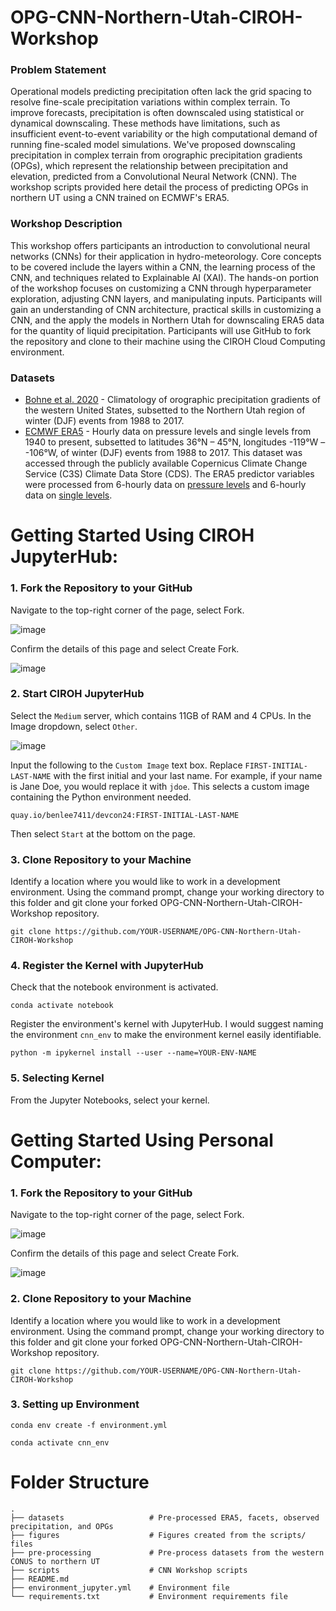 # OPG-CNN-Northern-Utah-CIROH-Workshop
### Problem Statement
Operational models predicting precipitation often lack the grid spacing to resolve fine-scale precipitation variations within complex terrain. To improve forecasts, precipitation is often downscaled using statistical or dynamical downscaling. These methods have limitations, such as insufficient event-to-event variability or the high computational demand of running fine-scaled model simulations. We've proposed downscaling precipitation in complex terrain from orographic precipitation gradients (OPGs), which represent the relationship between precipitation and elevation, predicted from a Convolutional Neural Network (CNN). The workshop scripts provided here detail the process of predicting OPGs in northern UT using a CNN trained on ECMWF's ERA5. 

### Workshop Description
This workshop offers participants an introduction to convolutional neural networks (CNNs) for their application in hydro-meteorology. Core concepts to be covered include the layers within a CNN, the learning process of the CNN, and techniques related to Explainable AI (XAI). The hands-on portion of the workshop focuses on customizing a CNN through hyperparameter exploration, adjusting CNN layers, and manipulating inputs. Participants will gain an understanding of CNN architecture, practical skills in customizing a CNN, and the apply the models in Northern Utah for downscaling ERA5 data for the quantity of liquid precipitation. Participants will use GitHub to fork the repository and clone to their machine using the CIROH Cloud Computing environment.

### Datasets
* [Bohne et al. 2020](https://doi.org/10.1175/JHM-D-19-0229.1) - Climatology of orographic precipitation gradients of the western United States, subsetted to the Northern Utah region of winter (DJF) events from 1988 to 2017.
* [ECMWF ERA5](https://doi.org/10.1002/qj.3803) - Hourly data on pressure levels and single levels from 1940 to present, subsetted to latitudes 36°N – 45°N, longitudes -119°W – -106°W, of winter (DJF) events from 1988 to 2017. This dataset was accessed through the publicly available Copernicus Climate Change Service (C3S) Climate Data Store (CDS). The ERA5 predictor variables were processed from 6-hourly data on [pressure levels](https://cds.climate.copernicus.eu/cdsapp#!/dataset/reanalysis-era5-pressure-levels?tab=overview) and 6-hourly data on [single levels](https://cds.climate.copernicus.eu/cdsapp#!/dataset/reanalysis-era5-single-levels?tab=form).


# Getting Started Using CIROH JupyterHub:
### 1. Fork the Repository to your GitHub

Navigate to the top-right corner of the page, select Fork.

![image](https://github.com/s-wolvin/OPG-CNN-Northern-Utah-CIROH-Workshop/assets/34422513/6b96d86e-1ebb-4652-b0f8-c37fb46da3ca)

Confirm the details of this page and select Create Fork.

![image](https://github.com/s-wolvin/OPG-CNN-Northern-Utah-CIROH-Workshop/assets/34422513/343220ce-ec44-40be-a712-f21eaa2dbccc)

### 2. Start CIROH JupyterHub
Select the `Medium` server, which contains 11GB of RAM and 4 CPUs. In the Image dropdown, select `Other`.

![image](https://github.com/s-wolvin/OPG-CNN-Northern-Utah-CIROH-Workshop/assets/34422513/264e056d-eea6-4532-99f8-85d2e8fa5dc4)

Input the following to the `Custom Image` text box. Replace `FIRST-INITIAL-LAST-NAME` with the first initial and your last name. For example, if your name is Jane Doe, you would replace it with `jdoe`. This selects a custom image containing the Python environment needed. 
```
quay.io/benlee7411/devcon24:FIRST-INITIAL-LAST-NAME
```
Then select `Start` at the bottom on the page.

### 3. Clone Repository to your Machine
Identify a location where you would like to work in a development environment. Using the command prompt, change your working directory to this folder and git clone your forked OPG-CNN-Northern-Utah-CIROH-Workshop repository.
```
git clone https://github.com/YOUR-USERNAME/OPG-CNN-Northern-Utah-CIROH-Workshop
```

### 4. Register the Kernel with JupyterHub
Check that the notebook environment is activated.
```
conda activate notebook
```
Register the environment's kernel with JupyterHub. I would suggest naming the environment `cnn_env` to make the environment kernel easily identifiable.
```
python -m ipykernel install --user --name=YOUR-ENV-NAME
```

### 5. Selecting Kernel
From the Jupyter Notebooks, select your kernel.

# Getting Started Using Personal Computer:
### 1. Fork the Repository to your GitHub

Navigate to the top-right corner of the page, select Fork.

![image](https://github.com/s-wolvin/OPG-CNN-Northern-Utah-CIROH-Workshop/assets/34422513/6b96d86e-1ebb-4652-b0f8-c37fb46da3ca)

Confirm the details of this page and select Create Fork.

![image](https://github.com/s-wolvin/OPG-CNN-Northern-Utah-CIROH-Workshop/assets/34422513/343220ce-ec44-40be-a712-f21eaa2dbccc)

### 2. Clone Repository to your Machine
Identify a location where you would like to work in a development environment. Using the command prompt, change your working directory to this folder and git clone your forked OPG-CNN-Northern-Utah-CIROH-Workshop repository.
```
git clone https://github.com/YOUR-USERNAME/OPG-CNN-Northern-Utah-CIROH-Workshop
```

### 3. Setting up Environment
```
conda env create -f environment.yml
```

```
conda activate cnn_env
```

# Folder Structure
    .
    ├── datasets                   # Pre-processed ERA5, facets, observed precipitation, and OPGs
    ├── figures                    # Figures created from the scripts/ files
    ├── pre-processing             # Pre-process datasets from the western CONUS to northern UT
    ├── scripts                    # CNN Workshop scripts
    ├── README.md                 
    ├── environment_jupyter.yml    # Environment file
    └── requirements.txt           # Environment requirements file

